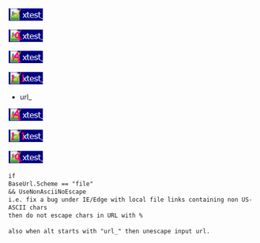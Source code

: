 
![](img/tst01.png "Title 01")

![](img/tą01.png)

![](img/AĄ%20(2).png "Title Ą")

![](img/tst%20(1).png)

* url_

![url_xyz](img/A%C4%84%20(2).png)

![url_xyz](img/tst%20(1).png)

![url_xyz](img/t%C4%8501.png "Title text tą 01")


```
if
BaseUrl.Scheme == "file"
&& UseNonAsciiNoEscape 
i.e. fix a bug under IE/Edge with local file links containing non US-ASCII chars
then do not escape chars in URL with %

also when alt starts with "url_" then unescape input url.
```
